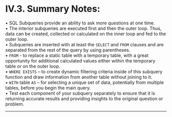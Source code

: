 # IV.3. Summary Notes:          
•	SQL Subqueries provide an ability to ask more questions at one time.            
•	The interior subqueries are executed first and then the outer loop. Thus, data can be created, collected or calculated on the inner loop and fed to the outer loop.            
•	Subqueries are inserted with at least the `SELECT` and `FROM` clauses and are separated from the rest of the query by using parentheses.            
•	`FROM` - to replace a static table with a temporary table, with a great opportunity for additional calculated values either within the temporary table or on the outer loop.            
•	`WHERE EXISTS` – to create dynamic filtering criteria inside of this subquery function and draw information from another table without joining to it.              
•	`WITH` table `AS` – for selecting a unique set of data, potentially from multiple tables, before you begin the main query.                  
•	Test each component of your subquery separately to ensure that it is returning accurate results and providing insights to the original question or problem.

-------------

